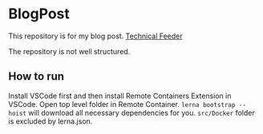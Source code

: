 # BlogPost

This repository is for my blog post.
[Technical Feeder](https://www.technicalfeeder.com/)

The repository is not well structured.

## How to run

Install VSCode first and then install Remote Containers Extension in VSCode. Open top level folder in Remote Container. `lerna bootstrap --hoist` will download all necessary dependencies for you. `src/Docker` folder is excluded by lerna.json.
